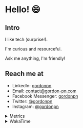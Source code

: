 # Hello! 😄

## Intro

I like tech (surprise!).

I'm curious and resourceful.

Ask me anything, I'm friendly!

## Reach me at

- LinkedIn: [gordonpn](https://www.linkedin.com/in/gordonpn/)
- Email: [contact@gordon-pn.com](mailto:contact@gordon-pn.com)
- Facebook Messenger: [gordonpn](https://www.messenger.com/t/Gordonpn)
- Twitter: [@gordonpn](https://twitter.com/Gordonpn)
- Instagram: [@gordonpn](https://www.instagram.com/gordonpn/)

<details>
  <summary>Metrics</summary>

  <img align="center" src="https://github.com/gordonpn/gordonpn/blob/master/github-metrics.svg" alt="GitHub Metrics">

</details>

<details>
  <summary>WakaTime</summary>

  <!--START_SECTION:waka-->
**I'm an Early 🐤** 

```text
🌞 Morning    176 commits    █████░░░░░░░░░░░░░░░░░░░░   21.26% 
🌆 Daytime    314 commits    █████████░░░░░░░░░░░░░░░░   37.92% 
🌃 Evening    300 commits    █████████░░░░░░░░░░░░░░░░   36.23% 
🌙 Night      38 commits     █░░░░░░░░░░░░░░░░░░░░░░░░   4.59%

```
📅 **I'm Most Productive on Wednesday** 

```text
Monday       123 commits    ███░░░░░░░░░░░░░░░░░░░░░░   14.86% 
Tuesday      99 commits     ███░░░░░░░░░░░░░░░░░░░░░░   11.96% 
Wednesday    188 commits    █████░░░░░░░░░░░░░░░░░░░░   22.71% 
Thursday     109 commits    ███░░░░░░░░░░░░░░░░░░░░░░   13.16% 
Friday       118 commits    ███░░░░░░░░░░░░░░░░░░░░░░   14.25% 
Saturday     68 commits     ██░░░░░░░░░░░░░░░░░░░░░░░   8.21% 
Sunday       123 commits    ███░░░░░░░░░░░░░░░░░░░░░░   14.86%

```


📊 **This Week I Spent My Time On** 

```text
💬 Programming Languages: 
Java                     17 hrs 56 mins      █████████████████░░░░░░░░   70.93% 
JSON                     2 hrs 57 mins       ███░░░░░░░░░░░░░░░░░░░░░░   11.68% 
Other                    1 hr 16 mins        █░░░░░░░░░░░░░░░░░░░░░░░░   5.07% 
Bash                     1 hr                █░░░░░░░░░░░░░░░░░░░░░░░░   4.0% 
ERB                      35 mins             ░░░░░░░░░░░░░░░░░░░░░░░░░   2.32%

🔥 Editors: 
IntelliJ                 21 hrs 42 mins      █████████████████████░░░░   85.87% 
VS Code                  3 hrs 34 mins       ███░░░░░░░░░░░░░░░░░░░░░░   14.13%

```


 Last Updated on 22/01/2023 10:20:52 UTC
<!--END_SECTION:waka-->
</details>
